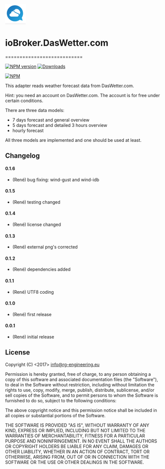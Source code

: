 ﻿![Logo](admin/daswettercom.png)
# ioBroker.DasWetter.com
===========================

[![NPM version](https://img.shields.io/npm/v/iobroker.daswetter.svg)](https://www.npmjs.com/package/iobroker.daswetter)
[![Downloads](https://img.shields.io/npm/dm/iobroker.daswetter.svg)](https://www.npmjs.com/package/iobroker.daswetter)

[![NPM](https://nodei.co/npm/iobroker.daswetter.png?downloads=true)](https://nodei.co/npm/iobroker.daswetter/)


This adapter reads weather forecast data from DasWetter.com.

Hint: you need an account on DasWetter.com.
The account is for free under certain conditions.

There are three data models:
* 7 days forecast and general overview
* 5 days forecast and detailed 3 hours overview
* hourly forecast

All three models are implemented and one should be used at least.

## Changelog


#### 0.1.6
* (René) bug fixing: wind-gust and wind-idb

#### 0.1.5
* (René) testing changed

#### 0.1.4
* (René) license changed

#### 0.1.3
* (René) external png's corrected

#### 0.1.2
* (René) dependencies added

#### 0.1.1
* (René) UTF8 coding

#### 0.1.0
* (René) first release

#### 0.0.1
* (René) initial release

## License
Copyright (C) <2017>  <info@rg-engineering.eu>

Permission is hereby granted, free of charge, to any person obtaining a copy of this software and associated documentation files (the "Software"), to deal in the Software without restriction, including without limitation the rights to use, copy, modify, merge, publish, distribute, sublicense, and/or sell copies of the Software, and to permit persons to whom the Software is furnished to do so, subject to the following conditions:

The above copyright notice and this permission notice shall be included in all copies or substantial portions of the Software.

THE SOFTWARE IS PROVIDED "AS IS", WITHOUT WARRANTY OF ANY KIND, EXPRESS OR IMPLIED, INCLUDING BUT NOT LIMITED TO THE WARRANTIES OF MERCHANTABILITY, FITNESS FOR A PARTICULAR PURPOSE AND NONINFRINGEMENT. IN NO EVENT SHALL THE AUTHORS OR COPYRIGHT HOLDERS BE LIABLE FOR ANY CLAIM, DAMAGES OR OTHER LIABILITY, WHETHER IN AN ACTION OF CONTRACT, TORT OR OTHERWISE, ARISING FROM, OUT OF OR IN CONNECTION WITH THE SOFTWARE OR THE USE OR OTHER DEALINGS IN THE SOFTWARE.




